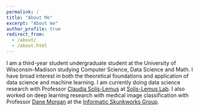 ```yaml
---
permalink: /
title: "About Me"
excerpt: "About me"
author_profile: true
redirect_from: 
  - /about/
  - /about.html
---
```


I am a third-year student undergraduate student at the University of Wisconsin-Madison studying Computer Science, Data Science and Math. I have broad interest in both the theoretical foundations and application of data science and machine learning. I am currently doing data science research with Professor [Claudia Solís-Lemus](https://crsl4.github.io/pages/about.html) at [Solis-Lemus Lab](https://solislemuslab.github.io//pages/research.html). I also worked on deep learning research with medical image classification with Professor [Dane Morgan](https://directory.engr.wisc.edu/mse/Faculty/Morgan_Dane/) at the [Informatic Skunkworks Group](https://skunkworks.engr.wisc.edu/).


